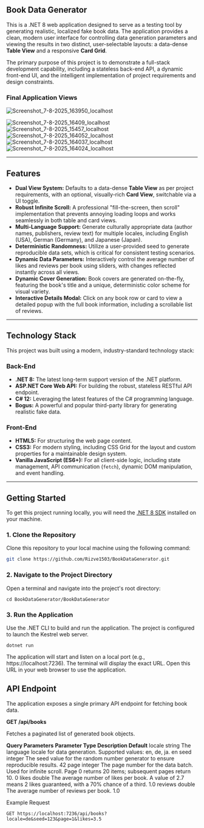 ## Book Data Generator

This is a .NET 8 web application designed to serve as a testing tool by generating realistic, localized fake book data. The application provides a clean, modern user interface for controlling data generation parameters and viewing the results in two distinct, user-selectable layouts: a data-dense **Table View** and a responsive **Card Grid**.

The primary purpose of this project is to demonstrate a full-stack development capability, including a stateless back-end API, a dynamic front-end UI, and the intelligent implementation of project requirements and design constraints.

### Final Application Views
![Screenshot_7-8-2025_163950_localhost](https://github.com/user-attachments/assets/26c7e810-9dfa-4100-86b4-6389647ea1b5)

![Screenshot_7-8-2025_16409_localhost](https://github.com/user-attachments/assets/9659114e-fc99-4ebc-8f82-a1530aa0c8b2)
![Screenshot_7-8-2025_15457_localhost](https://github.com/user-attachments/assets/1ee25934-f225-4aa6-a134-c62696921077)
![Screenshot_7-8-2025_164052_localhost](https://github.com/user-attachments/assets/0aba5d23-e5ea-40ad-abfc-ff643d88d1f0)
![Screenshot_7-8-2025_164037_localhost](https://github.com/user-attachments/assets/cfb34a67-31c4-4e59-9404-c6431b810a3f)
![Screenshot_7-8-2025_164024_localhost](https://github.com/user-attachments/assets/9157c974-a5e1-4ffd-8a0a-4f81b3417777)


---

## Features

*   **Dual View System:** Defaults to a data-dense **Table View** as per project requirements, with an optional, visually-rich **Card View**, switchable via a UI toggle.
*   **Robust Infinite Scroll:** A professional "fill-the-screen, then scroll" implementation that prevents annoying loading loops and works seamlessly in both table and card views.
*   **Multi-Language Support:** Generate culturally appropriate data (author names, publishers, review text) for multiple locales, including English (USA), German (Germany), and Japanese (Japan).
*   **Deterministic Randomness:** Utilize a user-provided seed to generate reproducible data sets, which is critical for consistent testing scenarios.
*   **Dynamic Data Parameters:** Interactively control the average number of likes and reviews per book using sliders, with changes reflected instantly across all views.
*   **Dynamic Cover Generation:** Book covers are generated on-the-fly, featuring the book's title and a unique, deterministic color scheme for visual variety.
*   **Interactive Details Modal:** Click on any book row or card to view a detailed popup with the full book information, including a scrollable list of reviews.

---

## Technology Stack

This project was built using a modern, industry-standard technology stack:

### Back-End

*   **.NET 8:** The latest long-term support version of the .NET platform.
*   **ASP.NET Core Web API:** For building the robust, stateless RESTful API endpoint.
*   **C# 12:** Leveraging the latest features of the C# programming language.
*   **Bogus:** A powerful and popular third-party library for generating realistic fake data.

### Front-End

*   **HTML5:** For structuring the web page content.
*   **CSS3:** For modern styling, including CSS Grid for the layout and custom properties for a maintainable design system.
*   **Vanilla JavaScript (ES6+):** For all client-side logic, including state management, API communication (`fetch`), dynamic DOM manipulation, and event handling.

---

## Getting Started

To get this project running locally, you will need the [.NET 8 SDK](https://dotnet.microsoft.com/en-us/download/dotnet/8.0) installed on your machine.

### 1. Clone the Repository

Clone this repository to your local machine using the following command:

```bash
git clone https://github.com/Rizve1503/BookDataGenerator.git
```
### 2. Navigate to the Project Directory

Open a terminal and navigate into the project's root directory:

```Generated bash
cd BookDataGenerator/BookDataGenerator
```
### 3. Run the Application

Use the .NET CLI to build and run the application. The project is configured to launch the Kestrel web server.

```Generated bash
dotnet run
```

The application will start and listen on a local port (e.g., https://localhost:7236). The terminal will display the exact URL. Open this URL in your web browser to use the application.

## API Endpoint

The application exposes a single primary API endpoint for fetching book data.

**GET /api/books**

Fetches a paginated list of generated book objects.


**Query Parameters**
**Parameter	Type	Description	Default**
locale	string	The language locale for data generation. Supported values: en, de, ja.	en
seed	integer	The seed value for the random number generator to ensure reproducible results.	42
page	integer	The page number for the data batch. Used for infinite scroll. Page 0 returns 20 items; subsequent pages return 10.	0
likes	double	The average number of likes per book. A value of 2.7 means 2 likes guaranteed, with a 70% chance of a third.	1.0
reviews	double	The average number of reviews per book.	1.0



Example Request
```Generated code
GET https://localhost:7236/api/books?locale=de&seed=123&page=1&likes=3.5
```
